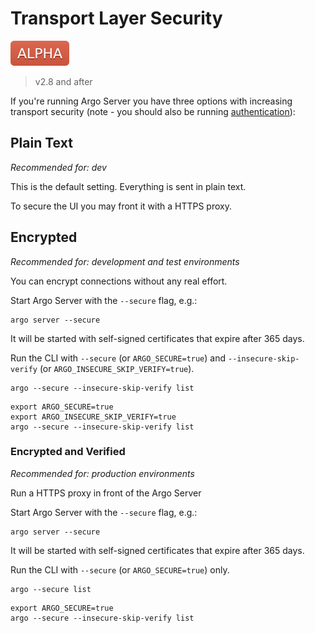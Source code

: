 # Transport Layer Security

![alpha](assets/alpha.svg)

> v2.8 and after

If you're running Argo Server you have three options with increasing transport security (note - you should also be running [authentication](argo-server.md#auth-mode)):

## Plain Text

*Recommended for: dev* 

This is the default setting. Everything is sent in plain text. 

To secure the UI you may front it with a HTTPS proxy.

## Encrypted 

*Recommended for: development and test environments*

You can encrypt connections without any real effort. 

Start Argo Server with the `--secure` flag, e.g.:

```
argo server --secure
```

It will be started with self-signed certificates that expire after 365 days.

Run the CLI with `--secure` (or `ARGO_SECURE=true`) and `--insecure-skip-verify` (or `ARGO_INSECURE_SKIP_VERIFY=true`).

```
argo --secure --insecure-skip-verify list
```

```
export ARGO_SECURE=true
export ARGO_INSECURE_SKIP_VERIFY=true
argo --secure --insecure-skip-verify list
```

### Encrypted and Verified

*Recommended for: production environments*

Run a HTTPS proxy in front of the Argo Server

Start Argo Server with the `--secure` flag, e.g.:

```
argo server --secure
```

It will be started with self-signed certificates that expire after 365 days.

Run the CLI with `--secure` (or `ARGO_SECURE=true`) only.

```
argo --secure list
```

```
export ARGO_SECURE=true
argo --secure --insecure-skip-verify list
```
